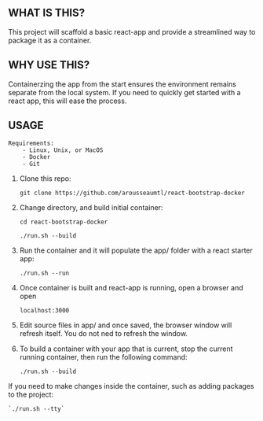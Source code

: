 ## WHAT IS THIS?

This project will scaffold a basic react-app and provide a streamlined way to package it as a container.

## WHY USE THIS?

Containerzing the app from the start ensures the environment remains separate from the local system.
If you need to quickly get started with a react app, this will ease the process.

## USAGE

    Requirements:
        - Linux, Unix, or MacOS
        - Docker
        - Git

1. Clone this repo:

   `git clone https://github.com/arousseaumtl/react-bootstrap-docker`

2. Change directory, and build initial container:

    `cd react-bootstrap-docker`

    `./run.sh --build`

3. Run the container and it will populate the app/ folder with a react starter app:

    `./run.sh --run`

4. Once container is built and react-app is running, open a browser and open

    `localhost:3000`

6. Edit source files in app/ and once saved, the browser window will refresh itself. You do not ned to refresh the window.

7. To build a container with your app that is current, stop the current running container, then run the following command:

    `./run.sh --build`


If you need to make changes inside the container, such as adding packages to the project:

    `./run.sh --tty`
